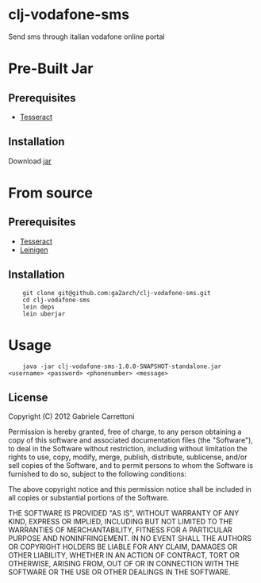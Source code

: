 clj-vodafone-sms
================

Send sms through italian vodafone online portal

# Pre-Built Jar
## Prerequisites
* [Tesseract](http://code.google.com/p/tesseract-ocr/wiki/ReadMe)

## Installation
Download [jar](https://github.com/ga2arch/clj-vodafone-sms/raw/master/build/clj-vodafone-sms-1.0.0-SNAPSHOT-standalone.jar)

# From source

## Prerequisites
* [Tesseract](http://code.google.com/p/tesseract-ocr/wiki/ReadMe)
* [Leinigen](https://github.com/technomancy/leiningen#installation)

## Installation
        git clone git@github.com:ga2arch/clj-vodafone-sms.git
        cd clj-vodafone-sms
        lein deps
        lein uberjar

# Usage
        java -jar clj-vodafone-sms-1.0.0-SNAPSHOT-standalone.jar <username> <password> <phonenumber> <message>



## License
Copyright (C) 2012 Gabriele Carrettoni

Permission is hereby granted, free of charge, to any person obtaining a copy of this software and associated documentation files (the "Software"), to deal in the Software without restriction, including without limitation the rights to use, copy, modify, merge, publish, distribute, sublicense, and/or sell copies of the Software, and to permit persons to whom the Software is furnished to do so, subject to the following conditions:

The above copyright notice and this permission notice shall be included in all copies or substantial portions of the Software.

THE SOFTWARE IS PROVIDED "AS IS", WITHOUT WARRANTY OF ANY KIND, EXPRESS OR IMPLIED, INCLUDING BUT NOT LIMITED TO THE WARRANTIES OF MERCHANTABILITY, FITNESS FOR A PARTICULAR PURPOSE AND NONINFRINGEMENT. IN NO EVENT SHALL THE AUTHORS OR COPYRIGHT HOLDERS BE LIABLE FOR ANY CLAIM, DAMAGES OR OTHER LIABILITY, WHETHER IN AN ACTION OF CONTRACT, TORT OR OTHERWISE, ARISING FROM, OUT OF OR IN CONNECTION WITH THE SOFTWARE OR THE USE OR OTHER DEALINGS IN THE SOFTWARE.
